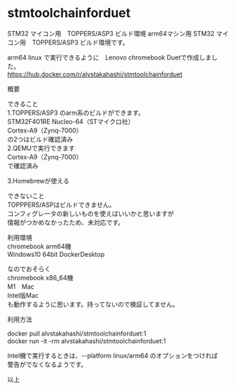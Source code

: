 # stmtoolchainforduet
STM32 マイコン用　TOPPERS/ASP3 ビルド環境  arm64マシン用
STM32 マイコン用　TOPPERS/ASP3 ビルド環境です。<br>

arm64 linux で実行できるように　Lenovo chromebook Duetで作成しました。 <br>
https://hub.docker.com/r/alvstakahashi/stmtoolchainforduet  <br>

概要 <br>

できること <br>
1.TOPPERS/ASP3 のarm系のビルドができます。 <br>
STM32F401RE Nucleo-64（STマイクロ社） <br>
Cortex-A9（Zynq-7000） <br>
の2つはビルド確認済み <br>
2.QEMUで実行できます <br>
Cortex-A9（Zynq-7000） <br>
で確認済み <br>

3.Homebrewが使える <br>

できないこと <br>
TOPPPERS/ASPはビルドできません。 <br>
コンフィグレータの新しいものを使えばいいかと思いますが <br>
情報がつかめなかったため、未対応です。 <br>


利用環境 <br>
chromebook arm64機 <br>
Windows10 64bit DockerDesktop <br>

なのでおそらく <br>
chromebook x86_64機 <br>
M1　Mac <br>
Intel版Mac <br>
も動作するように思います。持ってないので検証してません。 <br>

利用方法 <br>

docker pull alvstakahashi/stmtoolchainforduet:1  <br>
docker run -it -rm alvstakahashi/stmtoolchainforduet:1 <br>

Intel機で実行するときは、--platform linux/arm64 のオプションをつければ <br>
警告がでなくなるようです。 <br>

以上 <br>
